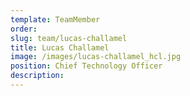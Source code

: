 ```yaml
---
template: TeamMember
order: 
slug: team/lucas-challamel
title: Lucas Challamel 
image: /images/lucas-challamel_hcl.jpg
position: Chief Technology Officer
description: 
---
```

